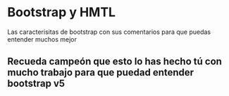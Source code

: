 # Bootstrap y HMTL
Las caracterisitas de bootstrap con sus comentarios para que puedas entender muchos mejor

## Recueda campeón que esto lo has hecho tú con mucho trabajo para que puedad entender bootstrap v5
